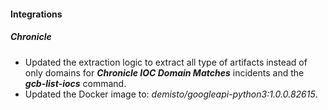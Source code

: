 
#### Integrations

##### Chronicle

- Updated the extraction logic to extract all type of artifacts instead of only domains for ***Chronicle IOC Domain Matches*** incidents and the ***gcb-list-iocs*** command.
- Updated the Docker image to: *demisto/googleapi-python3:1.0.0.82615*.
